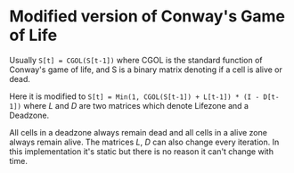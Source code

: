 # Modified version of Conway's Game of Life

Usually `S[t] = CGOL(S[t-1])` where CGOL is the standard function of Conway's game of life,
and S is a binary matrix denoting if a cell is alive or dead.

Here it is modified to `S[t] = Min(1, CGOL(S[t-1]) + L[t-1]) * (I - D[t-1])`
where *L* and *D* are two matrices which denote Lifezone and a Deadzone.

All cells in a deadzone always remain dead and all cells in a alive zone always remain alive.
The matrices *L*, *D* can also change every iteration. In this implementation it's static but there is
no reason it can't change with time.
